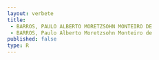 ```yaml
---
layout: verbete
title:
 - BARROS, PAULO ALBERTO MORETZSOHN MONTEIRO DE
 - BARROS, Paulo Alberto Moretzsohn Monteiro de
published: false
type: R
---
```


